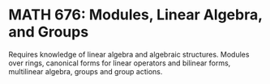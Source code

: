 # MATH 676: Modules, Linear Algebra, and Groups

Requires knowledge of linear algebra and algebraic structures. Modules over rings, canonical forms for linear operators and bilinear forms, multilinear algebra, groups and group actions.